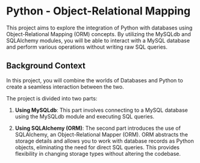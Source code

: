 # Python - Object-Relational Mapping

This project aims to explore the integration of Python with databases using Object-Relational Mapping (ORM) concepts. By utilizing the MySQLdb and SQLAlchemy modules, you will be able to interact with a MySQL database and perform various operations without writing raw SQL queries.

## Background Context

In this project, you will combine the worlds of Databases and Python to create a seamless interaction between the two.

The project is divided into two parts:

1. **Using MySQLdb**: This part involves connecting to a MySQL database using the MySQLdb module and executing SQL queries.

2. **Using SQLAlchemy (ORM)**: The second part introduces the use of SQLAlchemy, an Object-Relational Mapper (ORM). ORM abstracts the storage details and allows you to work with database records as Python objects, eliminating the need for direct SQL queries. This provides flexibility in changing storage types without altering the codebase.


